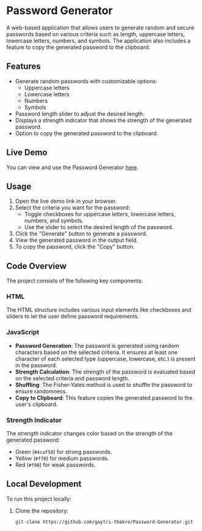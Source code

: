 # Password Generator

A web-based application that allows users to generate random and secure passwords based on various criteria such as length, uppercase letters, lowercase letters, numbers, and symbols. The application also includes a feature to copy the generated password to the clipboard.

## Features

- Generate random passwords with customizable options:
  - Uppercase letters
  - Lowercase letters
  - Numbers
  - Symbols
- Password length slider to adjust the desired length.
- Displays a strength indicator that shows the strength of the generated password.
- Option to copy the generated password to the clipboard.

## Live Demo

You can view and use the Password Generator [here](https://gaytri-thakre.github.io/Password-Generator/).

## Usage

1. Open the live demo link in your browser.
2. Select the criteria you want for the password:
   - Toggle checkboxes for uppercase letters, lowercase letters, numbers, and symbols.
   - Use the slider to select the desired length of the password.
3. Click the "Generate" button to generate a password.
4. View the generated password in the output field.
5. To copy the password, click the "Copy" button.

## Code Overview

The project consists of the following key components:

### HTML

The HTML structure includes various input elements like checkboxes and sliders to let the user define password requirements.

### JavaScript

- **Password Generation**: The password is generated using random characters based on the selected criteria. It ensures at least one character of each selected type (uppercase, lowercase, etc.) is present in the password.
- **Strength Calculation**: The strength of the password is evaluated based on the selected criteria and password length.
- **Shuffling**: The Fisher-Yates method is used to shuffle the password to ensure randomness.
- **Copy to Clipboard**: This feature copies the generated password to the user's clipboard.

### Strength Indicator

The strength indicator changes color based on the strength of the generated password:
- Green (`#4caf50`) for strong passwords.
- Yellow (`#ff0`) for medium passwords.
- Red (`#f00`) for weak passwords.

## Local Development

To run this project locally:

1. Clone the repository:
   ```bash
   git clone https://github.com/gaytri-thakre/Password-Generator.git
